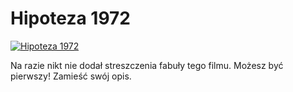 Hipoteza 1972 
=============
[![Hipoteza 1972 ](http://vidos.pl/images/player.gif)](http://vidos.pl/hipoteza-1972)

 Na razie nikt nie dodał streszczenia fabuły tego filmu. Możesz być pierwszy! Zamieść swój opis.
